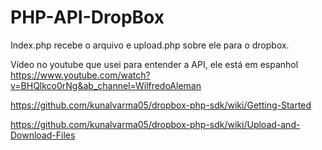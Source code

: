 # PHP-API-DropBox
 Index.php recebe o arquivo e upload.php sobre ele para o dropbox.
 
 Vídeo no youtube que usei para entender a API, ele está em espanhol https://www.youtube.com/watch?v=BHQlkco0rNg&ab_channel=WilfredoAleman
 
 https://github.com/kunalvarma05/dropbox-php-sdk/wiki/Getting-Started
 
 https://github.com/kunalvarma05/dropbox-php-sdk/wiki/Upload-and-Download-Files
